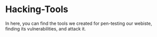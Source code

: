 # Hacking-Tools

In here, you can find the tools we created for pen-testing our webiste, finding its vulnerabilities, and attack it.
